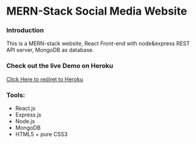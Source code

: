# MERN-Stack Social Media Website

### Introduction
This is a MERN-stack website, React Front-end with node&express REST API server, MongoDB as database.

### Check out the live Demo on Heroku

[Click Here to rediret to Heroku](https://mern-feetbook.herokuapp.com/)

### Tools:
- React.js
- Express.js
- Node.js
- MongoDB
- HTML5 + pure CSS3

